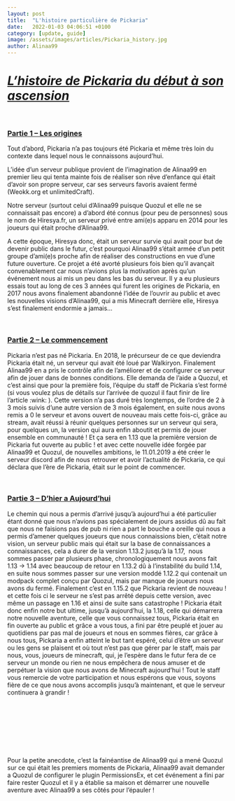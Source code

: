```yaml
---
layout: post
title:  "L'histoire particulière de Pickaria"
date:   2022-01-03 04:06:51 +0100
category: [update, guide]
image: /assets/images/articles/Pickaria_history.jpg
author: Alinaa99
---
```

<h1><em><u>L&rsquo;histoire de Pickaria du d&eacute;but &agrave; son ascension</u></em></h1>
<p>&nbsp;</p>
<h3><u>Partie 1 &ndash; Les origines</u></h3>
<p>Tout d&rsquo;abord, Pickaria n&rsquo;a pas toujours &eacute;t&eacute; Pickaria et m&ecirc;me tr&egrave;s loin du contexte dans lequel nous le connaissons aujourd&rsquo;hui.</p>
<p>L&rsquo;id&eacute;e d&rsquo;un serveur publique provient de l&rsquo;imagination de Alinaa99 en premier lieu qui tenta mainte fois de r&eacute;aliser son r&ecirc;ve d&rsquo;enfance qui &eacute;tait d&rsquo;avoir son propre serveur, car ses serveurs favoris avaient ferm&eacute; (Weokk.org et unlimitedCraft).</p>
<p>Notre serveur (surtout celui d&rsquo;Alinaa99 puisque Quozul et elle ne se connaissait pas encore) a d&rsquo;abord &eacute;t&eacute; connus (pour peu de personnes) sous le nom de Hiresya.fr, un serveur priv&eacute; entre ami(e)s apparu en 2014 pour les joueurs qui &eacute;tait proche d&rsquo;Alinaa99.</p>
<p>A cette &eacute;poque, Hiresya donc, &eacute;tait un serveur survie qui avait pour but de devenir public dans le futur, c&rsquo;est pourquoi Alinaa99 s&rsquo;&eacute;tait arm&eacute;e d&rsquo;un petit groupe d&rsquo;ami(e)s proche afin de r&eacute;aliser des constructions en vue d&rsquo;une future ouverture. Ce projet a &eacute;t&eacute; avort&eacute; plusieurs fois bien qu&rsquo;il avan&ccedil;ait convenablement car nous n&rsquo;avions plus la motivation apr&egrave;s qu&rsquo;un &eacute;v&eacute;nement nous ai mis un peu dans les bas du serveur. Il y a eu plusieurs essais tout au long de ces 3 ann&eacute;es qui furent les origines de Pickaria, en 2017 nous avons finalement abandonn&eacute; l&rsquo;id&eacute;e de l&rsquo;ouvrir au public et avec les nouvelles visions d&rsquo;Alinaa99, qui a mis Minecraft derri&egrave;re elle, Hiresya s&rsquo;est finalement endormie a jamais&hellip;</p>
<p>&nbsp;</p>
<h3><u>Partie 2 &ndash; Le commencement</u></h3>
<p>Pickaria n&rsquo;est pas n&eacute; Pickaria. En 2018, le pr&eacute;curseur de ce que deviendra Pickaria &eacute;tait n&eacute;, un serveur qui avait &eacute;t&eacute; lou&eacute; par Walkiryon. Finalement Alinaa99 en a pris le contr&ocirc;le afin de l&rsquo;am&eacute;liorer et de configurer ce serveur afin de jouer dans de bonnes conditions. Elle demanda de l&rsquo;aide a Quozul, et c&rsquo;est ainsi que pour la premi&egrave;re fois, l&rsquo;&eacute;quipe du staff de Pickaria s&rsquo;est form&eacute; (si vous voulez plus de d&eacute;tails sur l&rsquo;arriv&eacute;e de quozul il faut finir de lire l&rsquo;article&nbsp;:wink: ). Cette version n&rsquo;a pas dur&eacute; tr&egrave;s longtemps, de l&rsquo;ordre de 2 &agrave; 3 mois suivis d&rsquo;une autre version de 3 mois &eacute;galement, en suite nous avons remis a 0 le serveur et avons ouvert de nouveau mais cette fois-ci, gr&acirc;ce au stream, avait r&eacute;ussi &agrave; r&eacute;unir quelques personnes sur un serveur qui sera, pour quelques un, la version qui aura enfin aboutit et permis de jouer ensemble en communaut&eacute;&nbsp;! Et &ccedil;a sera en 1.13 que la premi&egrave;re version de Pickaria fut ouverte au public&nbsp;! et avec cette nouvelle id&eacute;e forg&eacute;e par Alinaa99 et Quozul, de nouvelles ambitions, le 11.01.2019 a &eacute;t&eacute; cr&eacute;er le serveur discord afin de nous retrouver et avoir l&rsquo;actualit&eacute; de Pickaria, ce qui d&eacute;clara que l&rsquo;ère de Pickaria, &eacute;tait sur le point de commencer.</p>
<p>&nbsp;</p>
<h3><u>Partie 3 &ndash; D&rsquo;hier a Aujourd&rsquo;hui</u></h3>
<p>Le chemin qui nous a permis d&rsquo;arriv&eacute; jusqu&rsquo;&agrave; aujourd&rsquo;hui a &eacute;t&eacute; particulier &eacute;tant donn&eacute; que nous n&rsquo;avions pas sp&eacute;cialement de jours assidus d&ucirc; au fait que nous ne faisions pas de pub ni rien a part le bouche a oreille qui nous a permis d&rsquo;amener quelques joueurs que nous connaissions bien, c&rsquo;&eacute;tait notre vision, un serveur public mais qui &eacute;tait sur la base de connaissances a connaissances, cela a durer de la version 1.13.2 jusqu&rsquo;&agrave; la 1.17,&nbsp; nous sommes passer par plusieurs phase, chronologiquement nous avons fait 1.13 -&gt; 1.14 avec beaucoup de retour en 1.13.2 d&ucirc; &agrave; l&rsquo;instabilit&eacute; du build 1.14, en suite nous sommes passer sur une version modd&eacute; 1.12.2 qui contenait un modpack complet con&ccedil;u par Quozul, mais par manque de joueurs nous avons du ferm&eacute;. Finalement c&rsquo;est en 1.15.2 que Pickaria revient de nouveau&nbsp;! et cette fois ci le serveur ne s&rsquo;est pas arr&ecirc;t&eacute; depuis cette version, avec m&ecirc;me un passage en 1.16 et ainsi de suite sans catastrophe&nbsp;! Pickaria &eacute;tait donc enfin notre but ultime, jusqu&rsquo;&agrave; aujourd&rsquo;hui, la 1.18, celle qui d&eacute;marrera notre nouvelle aventure, celle que vous connaissez tous, Pickaria &eacute;tait en fin ouverte au public et gr&acirc;ce a vous tous, a fini par &ecirc;tre peupl&eacute; et jouer au quotidiens par pas mal de joueurs et nous en sommes fi&egrave;res, car gr&acirc;ce &agrave; nous tous, Pickaria a enfin atteint le but tant esp&eacute;r&eacute;, celui d&rsquo;&ecirc;tre un serveur ou les gens se plaisent et o&ugrave; tout n&rsquo;est pas que g&eacute;rer par le staff, mais par nous, vous, joueurs de minecraft, qui, je l&rsquo;esp&egrave;re dans le futur fera de ce serveur un monde ou rien ne nous emp&ecirc;chera de nous amuser et de perp&eacute;tuer la vision que nous avons de Minecraft aujourd&rsquo;hui&nbsp;! Tout le staff vous remercie de votre participation et nous esp&eacute;rons que vous, soyons fi&egrave;re de ce que nous avons accomplis jusqu&rsquo;&agrave; maintenant, et que le serveur continuera &agrave; grandir&nbsp;!</p>
<p>&nbsp;</p>
<p>&nbsp;</p>
<p>&nbsp;</p>
<p>&nbsp;</p>
<p>Pour la petite anecdote, c&rsquo;est la fain&eacute;antise de Alinaa99 qui a men&eacute; Quozul sur ce qui &eacute;tait les premiers moments de Pickaria, Alinaa99 avait demander a Quozul de configurer le plugin PermissionsEx, et cet &eacute;v&eacute;nement a fini par faire rester Quozul et il y a &eacute;tablie sa maison et d&eacute;marrer une nouvelle aventure avec Alinaa99 a ses c&ocirc;t&eacute;s pour l&rsquo;&eacute;pauler&nbsp;!</p>
